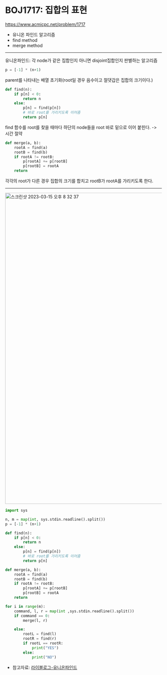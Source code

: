 # BOJ1717: 집합의 표현
<https://www.acmicpc.net/problem/1717>
+ 유니온 파인드 알고리즘
+ find method
+ merge method
---
유니온파인드: 각 node가 같은 집합인지 아니면 disjoint집합인지 판별하는 알고리즘

```python
p = [-1] * (n+1)
```
parent를 나타내는 배열 초기화(root일 경우 음수이고 절댓갑은 집합의 크기이다.)

```python
def find(n):
    if p[n] < 0:
        return n
    else:
        p[n] = find(p[n])
        # 바로 root를 가리키도록 이어줌
        return p[n]
```
find 함수를 root를 찾을 때마다 하단의 node들을 root 바로 밑으로 이어 붙힌다.
-> 시간 절약

```python
def merge(a, b):
    rootA = find(a)
    rootB = find(b)
    if rootA != rootB:
        p[rootA] += p[rootB]
        p[rootB] = rootA
    return
```
각각의 root가 다른 경우 집합의 크기를 합치고 rootB가 rootA를 가리키도록 한다.

---
<img width="1000" alt="스크린샷 2023-03-15 오후 8 32 37" src="https://user-images.githubusercontent.com/104095041/225297991-809c3159-8987-4e05-8e43-1dad672b71af.png">

```python
import sys

n, m = map(int, sys.stdin.readline().split())
p = [-1] * (n+1)

def find(n):
    if p[n] < 0:
        return n
    else:
        p[n] = find(p[n])
        # 바로 root를 가리키도록 이어줌
        return p[n]

def merge(a, b):
    rootA = find(a)
    rootB = find(b)
    if rootA != rootB:
        p[rootA] += p[rootB]
        p[rootB] = rootA
    return

for i in range(m):
    command, l, r = map(int ,sys.stdin.readline().split())
    if command == 0:
        merge(l, r)

    else:
        rootL = find(l)
        rootR = find(r)
        if rootL == rootR:
            print("YES")
        else:
            print("NO")
```

+ 참고자료: [라이블로그-유니온파인드](https://m.blog.naver.com/kks227/220791837179)